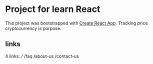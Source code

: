 # Project for learn React

This project was bootstrapped with [Create React App](https://github.com/facebook/create-react-app).
Tracking price cryptocurrency is purpose.


## links

4 links:
    /
    /faq
    /about-us
    /contact-us